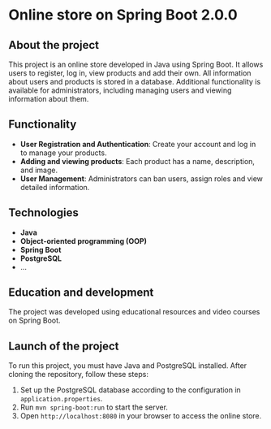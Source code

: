 # Online store on Spring Boot 2.0.0

## About the project

This project is an online store developed in Java using Spring Boot.
It allows users to register, log in, view products and add their own.
All information about users and products is stored in a database.
Additional functionality is available for administrators, including managing users and viewing information about them.


## Functionality

- **User Registration and Authentication**: Create your account and log in to manage your products.
- **Adding and viewing products**: Each product has a name, description, and image.
- **User Management**: Administrators can ban users, assign roles and view detailed information.


## Technologies

- **Java**
- **Object-oriented programming (OOP)**
- **Spring Boot**
- **PostgreSQL**
- ...


## Education and development

The project was developed using educational resources and video courses on Spring Boot.


## Launch of the project

To run this project, you must have Java and PostgreSQL installed. After cloning the repository, follow these steps:

1. Set up the PostgreSQL database according to the configuration in `application.properties`.
2. Run `mvn spring-boot:run` to start the server.
3. Open `http://localhost:8080` in your browser to access the online store.
